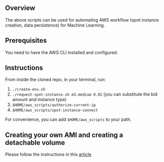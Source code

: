 ## Overview

The above scripts can be used for automating AWS workflow (spot instance creation, data persistence) for Machine Learning.

## Prerequisites

You need to have the AWS CLI installed and configured.

## Instructions

From inside the cloned repo, in your terminal, run:
1. `./create-env.sh`
2. `./request-spot-instance.sh m3.medium 0.02` (you can substitute the bid amount and instance type)
3. `$HOME/aws_scripts/authorize-current-ip`
4. `$HOME/aws_scripts/spot-instance-connect`

For convenience, you can add `$HOME/aws_scripts` to your path.

## Creating your own AMI and creating a detachable volume

Please follow the instructions in this [article](https://medium.com/@radekosmulski/automated-aws-spot-instance-provisioning-with-persisting-of-data-ce2b32bdc102)
